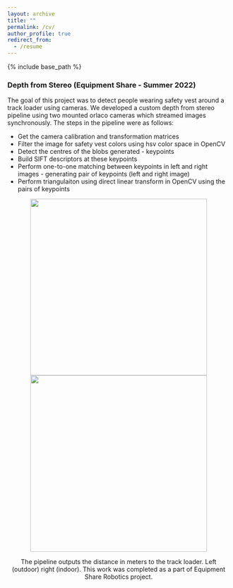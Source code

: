 ```yaml
---
layout: archive
title: ""
permalink: /cv/
author_profile: true
redirect_from:
  - /resume
---
```


{% include base_path %}

### Depth from Stereo (Equipment Share - Summer 2022)
The goal of this project was to detect people wearing safety vest around a track loader using cameras. We developed a custom depth from stereo pipeline using two mounted orlaco cameras which streamed images synchronously. The steps in the pipeline were as follows:
- Get the camera calibration and transformation matrices
- Filter the image for safety vest colors using hsv color space in OpenCV
- Detect the centres of the blobs generated - keypoints
- Build SIFT descriptors at these keypoints
- Perform one-to-one matching between keypoints in left and right images - generating pair of keypoints (left and right image)
- Perform triangulaiton using direct linear transform in OpenCV using the pairs of keypoints

<p align="middle">
  <img src="http://m-a-c-e.github.io/website/files/orlaco2.gif" width="400" />
  <img src="http://m-a-c-e.github.io/website/files/orlaco1.gif" width="400" />
  <figcaption align="middle"> The pipeline outputs the distance in meters to the track loader. Left (outdoor) right (indoor). This work was completed as a part of Equipment Share Robotics project. </figcaption>
</p>
